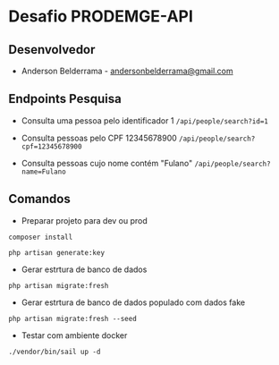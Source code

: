 # Desafio PRODEMGE-API

## Desenvolvedor

- Anderson Belderrama - andersonbelderrama@gmail.com

## Endpoints Pesquisa

- Consulta uma pessoa pelo identificador 1
`/api/people/search?id=1` 

- Consulta pessoas pelo CPF 12345678900
`/api/people/search?cpf=12345678900` 

- Consulta pessoas cujo nome contém "Fulano"
`/api/people/search?name=Fulano` 

## Comandos

- Preparar projeto para dev ou prod

`composer install`

`php artisan generate:key`


- Gerar estrtura de banco de dados

`php artisan migrate:fresh`

- Gerar estrtura de banco de dados populado com dados fake

`php artisan migrate:fresh --seed`


- Testar com ambiente docker

`./vendor/bin/sail up -d`


